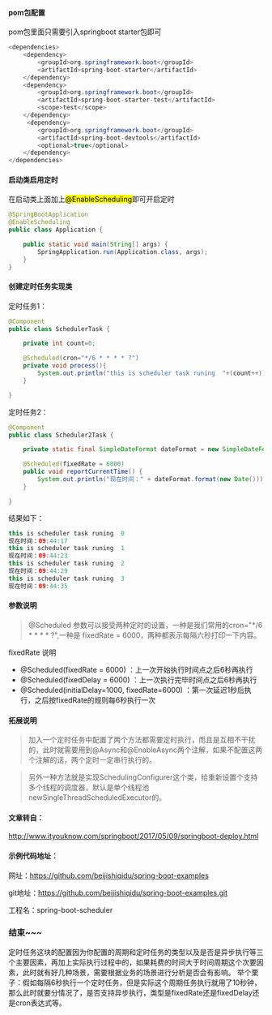 #### pom包配置
pom包里面只需要引入springboot starter包即可
```java
<dependencies>
	<dependency>
		<groupId>org.springframework.boot</groupId>
		<artifactId>spring-boot-starter</artifactId>
	</dependency>
	<dependency>
		<groupId>org.springframework.boot</groupId>
		<artifactId>spring-boot-starter-test</artifactId>
		<scope>test</scope>
	</dependency>
     <dependency>
        <groupId>org.springframework.boot</groupId>
        <artifactId>spring-boot-devtools</artifactId>
        <optional>true</optional>
	</dependency>
</dependencies>
```
#### 启动类启用定时
在启动类上面加上<mark>@EnableScheduling</mark>即可开启定时
```java
@SpringBootApplication
@EnableScheduling
public class Application {

	public static void main(String[] args) {
		SpringApplication.run(Application.class, args);
	}
}
```
#### 创建定时任务实现类
定时任务1：
```java
@Component
public class SchedulerTask {

    private int count=0;

    @Scheduled(cron="*/6 * * * * ?")
    private void process(){
        System.out.println("this is scheduler task runing  "+(count++));
    }

}
```
定时任务2：
```java
@Component
public class Scheduler2Task {

    private static final SimpleDateFormat dateFormat = new SimpleDateFormat("HH:mm:ss");

    @Scheduled(fixedRate = 6000)
    public void reportCurrentTime() {
        System.out.println("现在时间：" + dateFormat.format(new Date()));
    }

}
```
结果如下：
```java
this is scheduler task runing  0
现在时间：09:44:17
this is scheduler task runing  1
现在时间：09:44:23
this is scheduler task runing  2
现在时间：09:44:29
this is scheduler task runing  3
现在时间：09:44:35
```
#### 参数说明
> @Scheduled 参数可以接受两种定时的设置，一种是我们常用的cron="\*/6 \* \* \* \* ?",一种是 fixedRate = 6000，两种都表示每隔六秒打印一下内容。

fixedRate 说明
* @Scheduled(fixedRate = 6000) ：上一次开始执行时间点之后6秒再执行
* @Scheduled(fixedDelay = 6000) ：上一次执行完毕时间点之后6秒再执行
* @Scheduled(initialDelay=1000, fixedRate=6000) ：第一次延迟1秒后执行，之后按fixedRate的规则每6秒执行一次

#### 拓展说明
>加入一个定时任务中配置了两个方法都需要定时执行，而且是互相不干扰的，此时就需要用到@Async和@EnableAsync两个注解，如果不配置这两个注解的话，两个定时一定串行执行的。

>另外一种方法就是实现SchedulingConfigurer这个类，给重新设置个支持多个线程的调度器，默认是单个线程池newSingleThreadScheduledExecutor的。

#### 文章转自：
http://www.ityouknow.com/springboot/2017/05/09/springboot-deploy.html

#### 示例代码地址：
网址：https://github.com/beijishiqidu/spring-boot-examples

git地址：https://github.com/beijishiqidu/spring-boot-examples.git

工程名：spring-boot-scheduler

### 结束~~~
定时任务这块的配置因为你配置的周期和定时任务的类型以及是否是异步执行等三个主要因素，再加上实际执行过程中的，如果耗费的时间大于时间周期这个次要因素，此时就有好几种场景，需要根据业务的场景进行分析是否会有影响。
举个栗子：假如每隔6秒执行一个定时任务，但是实际这个周期任务执行就用了10秒钟，那么此时就要分情况了，是否支持异步执行，类型是fixedRate还是fixedDelay还是cron表达式等。
